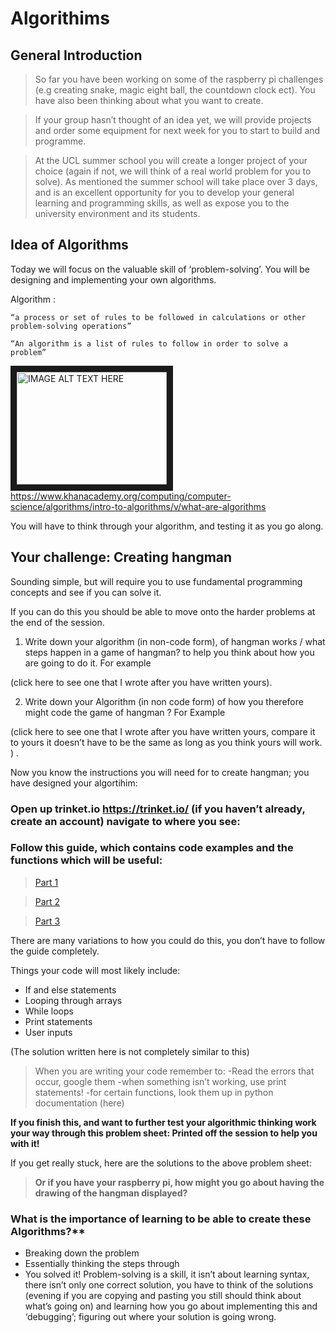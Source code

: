 # Algorithims

## General Introduction

> So far you have been working on some of the raspberry pi challenges (e.g creating snake, magic eight ball, the countdown clock ect). 
You have also been thinking about what you want to create.

> If your group hasn’t thought of an idea yet, we will provide projects and order some equipment for next week for you to start to build and programme.

> At the UCL summer school you will create a longer project of your choice (again if not, we will think of a real world problem for you to solve). As mentioned the summer school will take place over 3 days, and is an excellent opportunity for you to develop your general learning and programming skills, as well as expose you to the university environment and its students. 

## Idea of Algorithms

Today we will focus on the valuable skill of ‘problem-solving’. You will be designing and implementing your own algorithms.  

Algorithm : 
```
“a process or set of rules to be followed in calculations or other problem-solving operations”
```
```
“An algorithm is a list of rules to follow in order to solve a problem”
```
<a href="http://www.youtube.com/watch?feature=player_embedded&v=CvSOaYi89B4
" target="_blank"><img src="http://img.youtube.com/vi/YOUTUBE_VIDEO_ID_HERE/0.jpg" 
alt="IMAGE ALT TEXT HERE" width="240" height="180" border="10" /></a>
https://www.khanacademy.org/computing/computer-science/algorithms/intro-to-algorithms/v/what-are-algorithms

You will have to think through your algorithm, and testing it as you go along. 

## Your challenge: Creating hangman
Sounding simple, but will require you to use fundamental programming concepts and see if you can solve it.  

If you can do this you should be able to move onto the harder problems at the end of the session. 

1.	Write down your algorithm (in non-code form), of hangman works / what steps happen in a game of hangman? to help you think about how you are going to do it.
For example 

(click here to see one that I wrote after you have written yours). 

2.	Write down your Algorithm (in non code form) of how you therefore might code the game of hangman ? 
For Example

(click here to see one that I wrote after you have written yours, compare it to yours it doesn’t have to be the same as long as you think yours will work. ) . 

Now you know the instructions you will need for to create hangman; you have designed your algortihim: 

### Open up trinket.io  https://trinket.io/  (if you haven’t already, create an account) navigate to where you see: 

### Follow this guide, which contains code examples and the functions which will be useful: 

> <a href="https://www.practicepython.org/exercise/2016/09/24/30-pick-word.html" target="_blank">Part 1</a>


> <a href="https://www.practicepython.org/exercise/2017/01/02/31-guess-letters.html" target="_blank">Part 2</a>


> <a href="https://www.practicepython.org/exercise/2017/01/10/32-hangman.html" target="_blank">Part 3</a>


There are many variations to how you could do this, you don’t have to follow the guide completely. 

Things your code will most likely include: 

-	If and else statements 
-	Looping through arrays
-	While loops 
-	Print statements 
-	User inputs 

(The solution written here is not completely similar to this) 

> When you are writing your code remember to:
-Read the errors that occur, google them
-when something isn’t working, use print statements! 
-for certain functions, look them up in python documentation (here) 

**If you finish this, and want to further test your algorithmic thinking work your way through this problem sheet: 
Printed off the session to help you with it!**

If you get really stuck, here are the solutions to the above problem sheet: 

> **Or if you have your raspberry pi, how might you go about having the drawing of the hangman displayed?** 

### What is the importance of learning to be able to create these Algorithms?**
-	Breaking down the problem 
-	Essentially thinking the steps through
-	You solved it! Problem-solving is a skill, it isn’t about learning syntax, there isn’t only one correct solution, you have to think of the solutions (evening if you are copying and pasting you still should think about what’s going on) and learning how you go about implementing this and ‘debugging’; figuring out where your solution is going wrong. 
